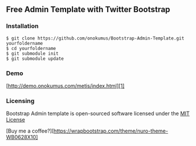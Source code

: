 Free Admin Template with Twitter Bootstrap
------------------------------------------

### Installation

    $ git clone https://github.com/onokumus/Bootstrap-Admin-Template.git yourfoldername
    $ cd yourfoldername
    $ git submodule init
    $ git submodule update

### Demo

[http://demo.onokumus.com/metis/index.html][1]

### Licensing

Bootstrap Admin template is open-sourced software licensed under the [MIT License][2]


  [1]: http://demo.onokumus.com/metis/index.html
  [2]: http://opensource.org/licenses/MIT

[Buy me a coffee?][https://wrapbootstrap.com/theme/nuro-theme-WB0628X10]
